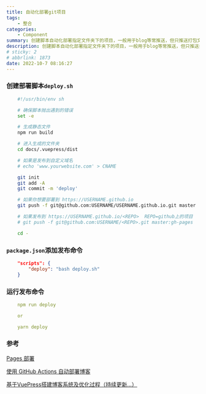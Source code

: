```yaml
---
title: 自动化部署git项目
tags: 
    - 整合
categories: 
    - Component
summary: 创建脚本自动化部署指定文件夹下的项目，一般用于blog等常推送，但只推送打包文件，不推送配置文件
description: 创建脚本自动化部署指定文件夹下的项目，一般用于blog等常推送，但只推送打包文件，不推送配置文件
# sticky: 2
# abbrlink: 1873
date: 2022-10-7 08:16:27
---
```




### 创建部署脚本`deploy.sh`

```sh
    #!/usr/bin/env sh

    # 确保脚本抛出遇到的错误
    set -e

    # 生成静态文件
    npm run build

    # 进入生成的文件夹
    cd docs/.vuepress/dist

    # 如果是发布到自定义域名
    # echo 'www.yourwebsite.com' > CNAME

    git init
    git add -A
    git commit -m 'deploy'

    # 如果你想要部署到 https://USERNAME.github.io
    git push -f git@github.com:USERNAME/USERNAME.github.io.git master

    # 如果发布到 https://USERNAME.github.io/<REPO>  REPO=github上的项目
    # git push -f git@github.com:USERNAME/<REPO>.git master:gh-pages

    cd -

```


### `package.json`添加发布命令
```json
    "scripts": {
        "deploy": "bash deploy.sh"
    }

```


### 运行发布命令
```yaml
    npm run deploy

    or

    yarn deploy
```


### 参考

[Pages 部署](https://vuepress-theme-reco.recoluan.com/views/other/deploy.html#github)

[使用 GitHub Actions 自动部署博客](https://vuepress-theme-reco.recoluan.com/views/other/github-actions.html)

[基于VuePress搭建博客系统及优化过程（持续更新...）](https://blog.csdn.net/qq_42937522/article/details/122676915)


